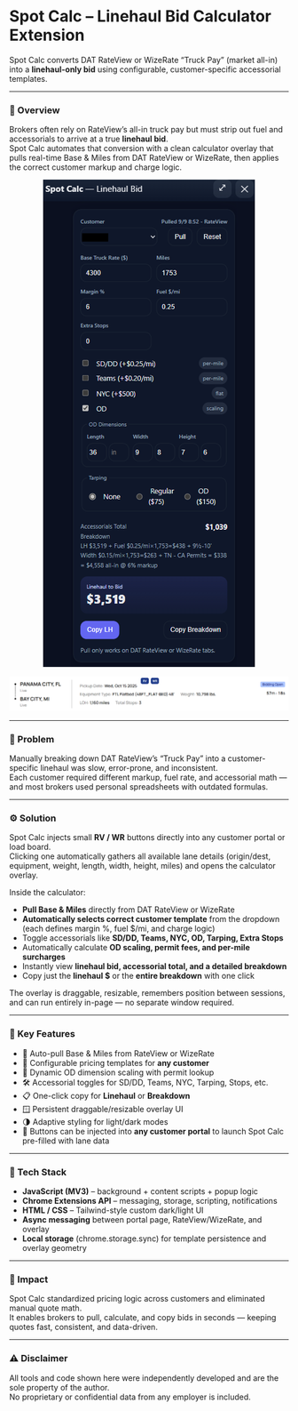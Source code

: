 # Spot Calc – Linehaul Bid Calculator Extension

Spot Calc converts DAT RateView or WizeRate “Truck Pay” (market all-in) into a **linehaul-only bid** using configurable, customer-specific accessorial templates.

---

### 🚀 Overview

Brokers often rely on RateView’s all-in truck pay but must strip out fuel and accessorials to arrive at a true **linehaul bid**.  
Spot Calc automates that conversion with a clean calculator overlay that pulls real-time Base & Miles from DAT RateView or WizeRate, then applies the correct customer markup and charge logic.

<div align="center">

![Spot Calc UI](../../assets/spot-calc-ui.png)

![Spot Calc Buttons](../../assets/spot-calc-buttons.png)

</div>

---

### 🧩 Problem

Manually breaking down DAT RateView’s “Truck Pay” into a customer-specific linehaul was slow, error-prone, and inconsistent.  
Each customer required different markup, fuel rate, and accessorial math — and most brokers used personal spreadsheets with outdated formulas.

---

### ⚙️ Solution

Spot Calc injects small **RV / WR** buttons directly into any customer portal or load board.  
Clicking one automatically gathers all available lane details (origin/dest, equipment, weight, length, width, height, miles) and opens the calculator overlay.

Inside the calculator:

- **Pull Base & Miles** directly from DAT RateView or WizeRate  
- **Automatically selects correct customer template** from the dropdown (each defines margin %, fuel $/mi, and charge logic)  
- Toggle accessorials like **SD/DD, Teams, NYC, OD, Tarping, Extra Stops**  
- Automatically calculate **OD scaling, permit fees, and per-mile surcharges**  
- Instantly view **linehaul bid, accessorial total, and a detailed breakdown**  
- Copy just the **linehaul $** or the **entire breakdown** with one click  

The overlay is draggable, resizable, remembers position between sessions, and can run entirely in-page — no separate window required.

---

### 🧠 Key Features

- 🔄 Auto-pull Base & Miles from RateView or WizeRate  
- 🧾 Configurable pricing templates for **any customer**  
- 📏 Dynamic OD dimension scaling with permit lookup  
- 🛠  Accessorial toggles for SD/DD, Teams, NYC, Tarping, Stops, etc.  
- 📋 One-click copy for **Linehaul** or **Breakdown**  
- 🪟 Persistent draggable/resizable overlay UI  
- 🌗 Adaptive styling for light/dark modes  
- 🔌 Buttons can be injected into **any customer portal** to launch Spot Calc pre-filled with lane data  

---

### 🧠 Tech Stack

- **JavaScript (MV3)** – background + content scripts + popup logic  
- **Chrome Extensions API** – messaging, storage, scripting, notifications  
- **HTML / CSS** – Tailwind-style custom dark/light UI  
- **Async messaging** between portal page, RateView/WizeRate, and overlay  
- **Local storage** (chrome.storage.sync) for template persistence and overlay geometry  

---

### 🏁 Impact

Spot Calc standardized pricing logic across customers and eliminated manual quote math.  
It enables brokers to pull, calculate, and copy bids in seconds — keeping quotes fast, consistent, and data-driven.

---

### ⚠️ Disclaimer

All tools and code shown here were independently developed and are the sole property of the author.  
No proprietary or confidential data from any employer is included.